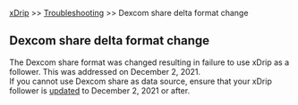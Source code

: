 [xDrip](../README.md) >> [Troubleshooting](./Troubleshooting_page) >> Dexcom share delta format change

## Dexcom share delta format change  
  
The Dexcom share format was changed resulting in failure to use xDrip as a follower.
This was addressed on December 2, 2021.  
If you cannot use Dexcom share as data source, ensure that your xDrip follower is [updated](./Updates.md) to December 2, 2021 or after.  
